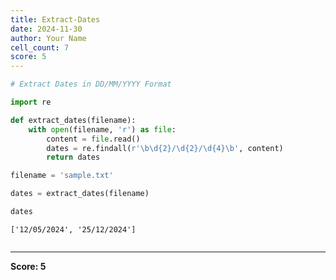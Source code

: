 ```yaml
---
title: Extract-Dates
date: 2024-11-30
author: Your Name
cell_count: 7
score: 5
---
```


```python
# Extract Dates in DD/MM/YYYY Format
```


```python
import re
```


```python
def extract_dates(filename):
    with open(filename, 'r') as file:
        content = file.read()
        dates = re.findall(r'\b\d{2}/\d{2}/\d{4}\b', content)
        return dates

```


```python
filename = 'sample.txt'
```


```python
dates = extract_dates(filename)
```


```python
dates
```




    ['12/05/2024', '25/12/2024']




```python

```


---
**Score: 5**
